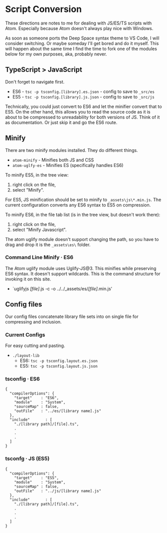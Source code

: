 # Script Conversion

These directions are notes to me for dealing with JS/ES/TS scripts with Atom. Especially because Atom doesn't always play nice with Windows.

As soon as someone ports the Deep Space syntax theme to VS Code, I will consider switching. Or maybe someday I'll get bored and do it myself. This will happen about the same time I find the time to fork one of the modules below for my own purposes, aka, probably never.

## TypeScript > JavaScript

Don't forget to navigate first.

- ES6 - `tsc -p tsconfig.[library].es.json` - config to save to `_src/es`
- ES5 - `tsc -p tsconfig.[library].js.json` - config to save to `_src/js`

Technically, you could just convert to ES6 and let the minifier convert that to ES5. On the other hand, this allows you to read the source code as it is about to be compressed to unreadability for both versions of JS. Think of it as documentation. Or just skip it and go the ES6 route.

## Minify

There are two minify modules installed. They do different things.
- `atom-minify` - Minifies both JS and CSS
- `atom-uglfy-es` - Minifies ES (specifically handles ES6)

To minify ES5, in the tree view:
1. right click on the file,
2. select "Minify".

For ES5, JS minification should be set to minify to `_assets\js\*.min.js`. The current configuration converts any ES6 syntax to ES5 on compression.

To minify ES6, in the file tab list (is in the tree view, but doesn't work there):
1. right click on the file,
2. select "Minify Javascript".

The atom uglify module doesn't support changing the path, so you have to drag and drop it is the `_assets\es\` folder.

### Command Line Minify · ES6

The Atom uglify module uses Uglify-JS@3. This minifies while preserving ES6 syntax. It doesn't support wildcards. This is the command structure for invoking it on this site.

- `uglifyjs *[file]*.js -c -o ../../_assets/es/*[file]*.min.js'

## Config files

Our config files concatenate library file sets into on single file for compressing and inclusion.

### Current Configs

For easy cutting and pasting.

- `./layout-lib`
  - ES6: `tsc -p tsconfig.layout.es.json`
  - ES5: `tsc -p tsconfig.layout.js.json`


### tsconfig · ES6

```
{
  "compilerOptions": {
    "target"    : "ES6",
    "module"    : "System",
    "sourceMap" : false,
    "outFile"   : "../es/[library name].js"
  },
  "include"       : [
    "./[library path]/[file].ts",
    .
    .
    .
  ]
}
```

### tsconfg · JS (ES5)

```
{
  "compilerOptions": {
    "target"    : "ES5",
    "module"    : "System",
    "sourceMap" : false,
    "outFile"   : "../js/[library name].js"
  },
  "include"       : [
    "./[library path]/[file].ts",
    .
    .
    .
  ]
}
```
